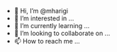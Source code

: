 - 👋 Hi, I’m @mharigi
- 👀 I’m interested in ...
- 🌱 I’m currently learning ...
- 💞️ I’m looking to collaborate on ...
- 📫 How to reach me ...

<!---
mharigi/mharigi is a ✨ special ✨ repository because its `README.md` (this file) appears on your GitHub profile.
You can click the Preview link to take a look at your changes.
--->
